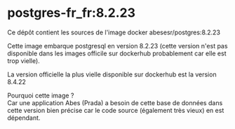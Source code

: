 # postgres-fr_fr:8.2.23

Ce dépôt contient les sources de l'image docker abesesr/postgres:8.2.23

Cette image embarque postgresql en version 8.2.23 (cette version n'est pas disponible dans les images officile sur dockerhub probablement car elle est trop vielle).

La version officielle la plus vielle disponible sur dockerhub est la version 8.4.22

Pourquoi cette image ?  
Car une application Abes (Prada) a besoin de cette base de données dans cette version bien précise car le code source (également très vieux) en est dépendant. 